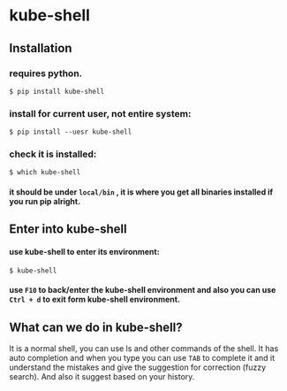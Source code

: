 # kube-shell

## Installation
### requires python.
` $ pip install kube-shell `

### install for current user, not entire system:
` $ pip install --uesr kube-shell `

### check it is installed:
` $ which kube-shell `
#### it should be under `local/bin` , it is where you get all binaries installed if you run pip alright.

## Enter into kube-shell
#### use kube-shell to enter its environment:
` $ kube-shell `
#### use `F10` to back/enter the kube-shell environment and also you can use ` Ctrl + d ` to exit form kube-shell environment.

## What can we do in kube-shell?
It is a normal shell, you can use ls and other commands of the shell. It has auto completion and when you type you can use `TAB` to complete it and it understand the mistakes and give the suggestion for correction (fuzzy search). And also it suggest based on your history.
